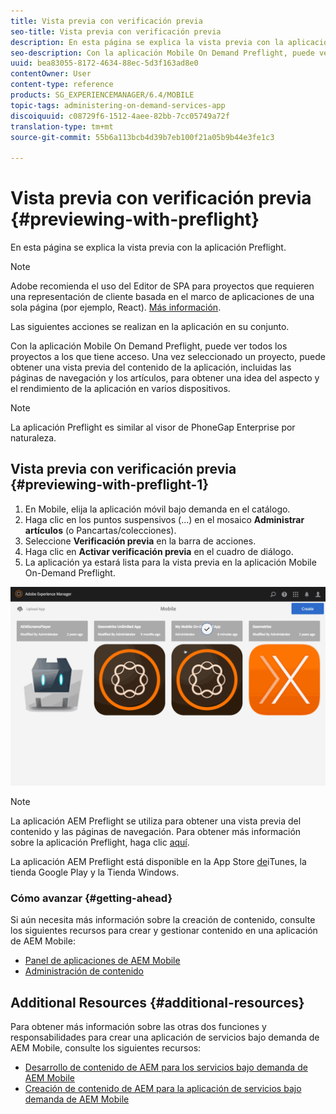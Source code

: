 ```yaml
---
title: Vista previa con verificación previa
seo-title: Vista previa con verificación previa
description: En esta página se explica la vista previa con la aplicación Preflight.
seo-description: Con la aplicación Mobile On Demand Preflight, puede ver todos los proyectos a los que tiene acceso. Siga esta página para conocer más sobre esto.
uuid: bea83055-8172-4634-88ec-5d3f163ad8e0
contentOwner: User
content-type: reference
products: SG_EXPERIENCEMANAGER/6.4/MOBILE
topic-tags: administering-on-demand-services-app
discoiquuid: c08729f6-1512-4aee-82bb-7cc05749a72f
translation-type: tm+mt
source-git-commit: 55b6a113bcb4d39b7eb100f21a05b9b44e3fe1c3

---
```



# Vista previa con verificación previa {#previewing-with-preflight}

En esta página se explica la vista previa con la aplicación Preflight.

>[!NOTE]
>
>Adobe recomienda el uso del Editor de SPA para proyectos que requieren una representación de cliente basada en el marco de aplicaciones de una sola página (por ejemplo, React). [Más información](/help/sites-developing/spa-overview.md).

Las siguientes acciones se realizan en la aplicación en su conjunto.

Con la aplicación Mobile On Demand Preflight, puede ver todos los proyectos a los que tiene acceso. Una vez seleccionado un proyecto, puede obtener una vista previa del contenido de la aplicación, incluidas las páginas de navegación y los artículos, para obtener una idea del aspecto y el rendimiento de la aplicación en varios dispositivos.

>[!NOTE]
>
>La aplicación Preflight es similar al visor de PhoneGap Enterprise por naturaleza.

## Vista previa con verificación previa {#previewing-with-preflight-1}

1. En Mobile, elija la aplicación móvil bajo demanda en el catálogo.
1. Haga clic en los puntos suspensivos (...) en el mosaico **Administrar artículos** (o Pancartas/colecciones).
1. Seleccione **Verificación previa** en la barra de acciones.
1. Haga clic en **Activar verificación previa** en el cuadro de diálogo.
1. La aplicación ya estará lista para la vista previa en la aplicación Mobile On-Demand Preflight.

![chlimage_1-8](assets/chlimage_1-8.gif)

>[!NOTE]
>
>La aplicación AEM Preflight se utiliza para obtener una vista previa del contenido y las páginas de navegación. Para obtener más información sobre la aplicación Preflight, haga clic [aquí](https://helpx.adobe.com/digital-publishing-solution/help/preflight-app.html).
>
>La aplicación AEM Preflight está disponible en la App Store [de](https://itunes.apple.com/us/app/adobe-experience-manager-mobile/id1042687518?mt=8)iTunes, la tienda [](https://play.google.com/store/apps/details?id=com.adobe.dps.preflight&hl=en)Google Play y la Tienda [](https://www.microsoft.com/en-us/store/p/adobe-experience-manager-mobile-preflight/9nblggh5wmxq)Windows.

### Cómo avanzar {#getting-ahead}

Si aún necesita más información sobre la creación de contenido, consulte los siguientes recursos para crear y gestionar contenido en una aplicación de AEM Mobile:

* [Panel de aplicaciones de AEM Mobile](/help/mobile/mobile-apps-ondemand-application-dashboard.md)
* [Administración de contenido](/help/mobile/mobile-apps-ondemand-manage-content-ondemand.md)

## Additional Resources {#additional-resources}

Para obtener más información sobre las otras dos funciones y responsabilidades para crear una aplicación de servicios bajo demanda de AEM Mobile, consulte los siguientes recursos:

* [Desarrollo de contenido de AEM para los servicios bajo demanda de AEM Mobile](/help/mobile/aem-mobile-on-demand.md)
* [Creación de contenido de AEM para la aplicación de servicios bajo demanda de AEM Mobile](/help/mobile/mobile-apps-ondemand.md)
